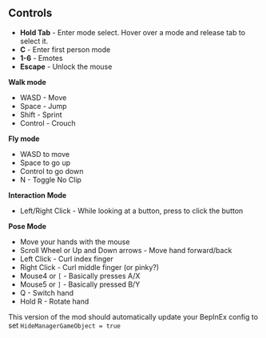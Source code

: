 ## Controls

* **Hold Tab** - Enter mode select. Hover over a mode and release tab to select it.
* **C** - Enter first person mode
* **1-6** - Emotes
* **Escape** - Unlock the mouse

__Walk mode__
* WASD - Move
* Space - Jump
* Shift - Sprint
* Control - Crouch

__Fly mode__
* WASD to move
* Space to go up
* Control to go down
* N - Toggle No Clip

__Interaction Mode__
* Left/Right Click -  While looking at a button, press to click the button

__Pose Mode__
* Move your hands with the mouse
* Scroll Wheel or Up and Down arrows -  Move hand forward/back
* Left Click - Curl index finger
* Right Click - Curl middle finger (or pinky?)
* Mouse4  or `[` - Basically presses A/X
* Mouse5 or `]` - Basically pressed B/Y
* Q - Switch hand
* Hold R  - Rotate hand

This version of the mod should automatically update your BepInEx config to set `HideManagerGameObject = true`
